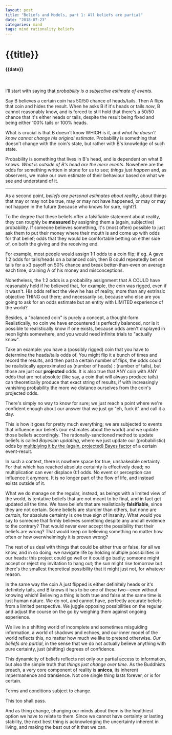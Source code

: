```yaml
---
layout: post
title: "Beliefs and Models, part 1: All beliefs are partial"
date: "2018-07-23"
categories: mind
tags: mind rationality beliefs
---
```

# {{title}}

#### {{date}}

<br>

I'll start with saying that *probability is a subjective estimate of events*.

Say B believes a certain coin has 50/50 chance of heads/tails. Then A flips that coin and hides the result. When he asks B if it's heads or tails *now*, B cannot reasonably know, and is forced to still hold that there's a 50/50 chance that it's either heads or tails, despite the result being fixed and being either 100% tails or 100% heads.

What is crucial is that B doesn't know WHICH is it, and *what he doesn't know cannot change his original estimate*. Probability is something that doesn't change with the coin's state, but rather with B's knowledge of such state.

Probability is something that lives in B's head, and is dependent on what B knows. *What is outside of B's head are the mere events*. Nowehere are the odds for something written in stone for us to see; *things just happen* and, as observers, we make our own estimate of their behaviour based on what we see and understand of it.

---

As a second point, *beliefs are personal estimates about reality*, about things that may or may not be true, may or may not have happened, or may or may not happen in the future (because who knows for sure, right?).

To the degree that these beliefs offer a falsifiable statement about reality, they can roughly be **measured** by assigning them a (again, subjective) probability. If someone believes something, it's (most often) possible to just ask them to put their money where their mouth is and come up with odds for that belief; odds that they would be comfortable betting on either side of, on both the giving and the receiving end.

For example, most people would assign 1:1 odds to a coin flip; if eg. A gave 1:2 odds for tails/heads on a balanced coin, then B could repeatedly bet on tails for a x3 payoff on 50% chance and break better-than-even on average each time, draining A of his money and misconceptions.

Nonetheless, the 1:2 odds is a probability assignment that A COULD have reasonably held if he believed that, for example, the coin was rigged, even if it wasn't. His odds reflect the view he has of reality, more than any extrinsic objective THING out there; and necessarily so, because who else are you going to ask for an odds estimate but an entity with LIMITED experience of the world?

Besides, a "balanced coin" is purely a concept, a thought-form. Realistically, no coin we have encountered is perfectly balanced, nor is it possible to realistically know if one exists, because odds aren't displayed in neon lights somewhere, and you would need infinite trials to "actually know".

Take an example: you have a (possibly rigged) coin that you have to determine the heads/tails odds of. You might flip it a bunch of times and record the results, and then past a certain number of flips, the odds could be realistically approximated as (number of heads) : (number of tails), but those are just our **projected** odds. It is also true that ANY coin with ANY odds that are not absolute (like say, a coin that will always produce tails) can theoretically produce that exact string of results, if with increasingly vanishing probability the more we distance ourselves from the coin's projected odds.

There's simply no way to know for sure; we just reach a point where we're confident enough about our answer that we just go "eh, fuck it" and call it a day.

This is how it goes for pretty much everything; we are subjected to events that influence our beliefs (our estimates about the world) and we update those beliefs accordingly. The rationally-sanctioned method to update beliefs is called *Bayesian updating*, where we just update our (probabilistic) odds by [multiplying it by the (again, projected) Bayes factor](https://www.youtube.com/watch?v=lG4VkPoG3ko) of a certain event-result.

In such a context, there is nowhere space for true, unshakeable certainty. For that which has reached absolute certainty is effectively dead; no multiplication can ever displace 0:1 odds. No event or perception can influence it anymore. It is no longer part of the flow of life, and instead exists outside of it.

What we do manage on the regular, instead, as beings with a limited view of the world, is tentative beliefs that are not meant to be final, and in fact get updated all the time. We have beliefs that are realistically **falsifiable**, since they are not certain. Some beliefs are sturdier than others, but none are *certain*, for absolute certainty is one true sign of insanity. What would you say to someone that firmly believes something despite any and all evidence to the contrary? That would never ever accept the possibility that their beliefs are wrong? That would keep on believing something no matter how often or how overwhelmingly it is proven wrong?

The rest of us deal with things that could be either true or false, for all we know, and in so doing, we navigate life by holding multiple possibilities in our heads: this project could go well or it could go badly; someone might accept or reject my invitation to hang out; the sun might rise tomorrow but there's the smallest theoretical possibility that it might just not, for whatever reason. <!-- We *do* believe that the sun as we know it will just stop existing at some point in time, and there's just the vanishing possibility that it might be tomorrow. -->

In the same way the coin A just flipped is either definitely heads or it's definitely tails, and B knows it has to be one of these two—even without knowing which! Believing a thing is both true and false at the same time is just human nature. We do not, and cannot have, perfectly accurate beliefs from a limited perspective. We juggle opposing possibilities on the regular, and adjust the course on the go by weighing them against ongoing experience.

We live in a shifting world of incomplete and sometimes misguiding information, a world of shadows and echoes, and our inner model of the world reflects this, no matter how much we like to pretend otherwise. *Our beliefs are partial*, in the sense that we do not actually believe anything with pure certainty, just (shifting) degrees of confidence.

This dynamicity of beliefs reflects not only our partial access to information, but also the simple truth that *things just change over time*. As the Buddhists preach, a very core component of reality is **anicca**, its inherent impermanence and transience. Not one single thing lasts forever, or is for certain.

Terms and conditions subject to change. 

This too shall pass.

And as thing change, changing our minds about them is the healthiest option we have to relate to them. Since we cannot have certainty or lasting stability, the next best thing is acknowledging the uncertainty inherent in living, and making the best out of it that we can.
